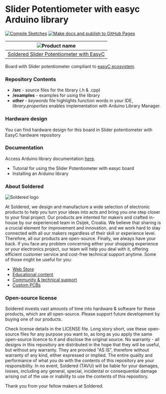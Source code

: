 # Slider Potentiometer with easyc Arduino library

[![Compile Sketches](http://github-actions.40ants.com/e-radionicacom/Soldered-Slider-Potentiometer-with-EasyC-Arduino-Library/matrix.svg?branch=dev&only=Compile%20Sketches)](https://github.com/e-radionicacom/Soldered-Slider-Potentiometer-with-EasyC-Arduino-Library/actions/workflows/compile_test.yml)
[![Make docs and publish to GitHub Pages](https://github.com/e-radionicacom/Soldered-Slider-Potentiometer-with-EasyC-Arduino-Library/actions/workflows/make_docs.yml/badge.svg?branch=dev)](https://github.com/e-radionicacom/Soldered-Slider-Potentiometer-with-EasyC-Arduino-Library/actions/workflows/make_docs.yml)

| ![Product name](https://upload.wikimedia.org/wikipedia/commons/8/8f/Example_image.svg) |
| :---------------------------------------------------------------------------------------------: |
| [Soldered Slider Potentiometer with EasyC](https://www.solde.red/333131)                                                            |

Board with Slider potentiometer compliant to [easyC ecosystem](https://www.soldered.com/easyC). 

### Repository Contents
- **/src** - source files for the library (.h & .cpp)
- **/examples** - examples for using the library
- ***other*** - *keywords* file highlights function words in your IDE, *library.properties* enables implementation with Arduino Library Manager.

### Hardware design
You can find hardware design for this board in Slider potentiometer with EasyC hardware repository

### Documentation

Access Arduino library documentation [here](https://e-radionicacom.github.io/Soldered-Slider-Potentiometer-with-EasyC-Arduino-Library/).

- Tutorial for using the Slider Potentiometer with easyc board
- Installing an Arduino library

### About Soldered
![Soldered logo](https://raw.githubusercontent.com/e-radionicacom/Soldered-Generic-Arduino-Library/dev/extras/Logo%20horizontal-2.svg)

At Soldered, we design and manufacture a wide selection of electronic products to help you turn your ideas into acts and bring you one step closer to your final project. Our products are intented for makers and crafted in-house by our experienced team in Osijek, Croatia. We believe that sharing is a crucial element for improvement and innovation, and we work hard to stay connected with all our makers regardless of their skill or experience level. Therefore, all our products are open-source. Finally, we always have your back. If you face any problem concerning either your shopping experience or your electronics project, our team will help you deal with it, offering efficient customer service and cost-free technical support anytime. Some of those might be useful for you:

- [Web Store](https://www.soldered.com)
- [Educational content](https://learn.soldered.com)
- [Community & technical support](https://community.soldered.com)
- [Custom PCBs](https://pcb.soldered.com)

### Open-source license
Soldered invests vast amounts of time into hardware & software for these products, which are all open-source. Please support future development by buying one of our products. 

Check license details in the LICENSE file. Long story short, use these open-source files for any purpose you want to, as long as you apply the same open-source licence to it and disclose the original source. No warranty - all designs in this repository are distributed in the hope that they will be useful, but without any warranty. They are provided "AS IS", therefore without warranty of any kind, either expressed or implied. The entire quality and performance of what you do with the contents of this repository are your responsibility. In no event, Soldered (TAVU) will be liable for your damages, losses, including any general, special, incidental or consequential damage arising out of the use or inability to use the contents of this repository. 

Thank you from your fellow makers at Soldered.

